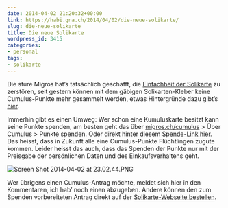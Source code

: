 ```yaml
---
date: 2014-04-02 21:20:32+00:00
link: https://habi.gna.ch/2014/04/02/die-neue-solikarte/
slug: die-neue-solikarte
title: Die neue Solikarte
wordpress_id: 3415
categories:
- personal
tags:
- solikarte
---
```


Die sture Migros hat’s tatsächlich geschafft, die [Einfachheit der Solikarte](https://habi.gna.ch/2013/07/01/einfach-fluchtlingen-helfen/) zu zerstören, seit gestern können mit dem gäbigen Solikarten-Kleber keine Cumulus-Punkte mehr gesammelt werden, etwas Hintergründe dazu gibt’s [hier](http://solicarte.ch/de/).

Immerhin gibt es einen Umweg: Wer schon eine Kumuluskarte besitzt kann seine Punkte spenden, am besten geht das über [migros.ch/cumulus](http://migros.ch/cumulus) > Über Cumulus > Punkte spenden. Oder direkt hinter diesem [Spende-Link hier](https://www.migros.ch/cumulus/de/secure/punkte-spenden.html). Das heisst, dass in Zukunft alle eine Cumulus-Punkte Flüchtlingen zugute kommen. Leider heisst das auch, dass das Spenden der Punkte nur mit der Preisgabe der persönlichen Daten und des Einkaufsverhaltens geht.

![Screen Shot 2014-04-02 at 23.02.44.PNG](https://habi.gna.ch/wp-content/uploads/2014/04/Screen-Shot-2014-04-02-at-23.02.44.png)

Wer übrigens einen Cumulus-Antrag möchte, meldet sich hier in den Kommentaren, ich hab’ noch einen abzugeben. Andere können den zum Spenden vorbereiteten Antrag direkt auf der [Solikarte-Webseite bestellen](http://solikarte.ch/de/bestellen/).
